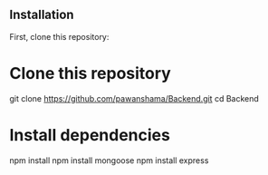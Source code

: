 ## Installation

First, clone this repository:

<!-- start:code block -->
# Clone this repository
git clone https://github.com/pawanshama/Backend.git
cd Backend

# Install dependencies
npm install
npm install mongoose
npm install express
